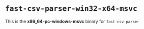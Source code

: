 # `fast-csv-parser-win32-x64-msvc`

This is the **x86_64-pc-windows-msvc** binary for `fast-csv-parser`
